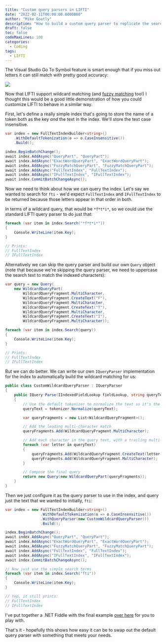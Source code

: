```yaml
---
title: "Custom query parsers in LIFTI"
date: "2022-02-11T00:00:00.0000000"
author: "Mike Goatly"
description: "How to build a custom query parser to replicate the searching used by Visual Studio's Go To Symbol"
draft: false
toc: false
codeMaxLines: 100
categories:
  - Coding
tags:
  - LIFTI
---
```


The Visual Studio Go To Symbol feature is smart enough that if you miss out letters it can still match with pretty good accuracy:

![](/images/post/visual-studio-searching.png)

Now that LIFTI support wildcard matching (and [fuzzy matching](https://mikegoatly.github.io/lifti/docs/searching/#fuzzy-matching) too!) I thought this would be a good little demonstration of how you could customize LIFTI to behave in a similar way.

First, let's define a really simple index that's going to store the name of a
token both as the key *and* the text in the index. We'll store the text
case insensitive.

``` csharp
var index = new FullTextIndexBuilder<string>()
    .WithDefaultTokenization(o => o.CaseInsensitive())
    .Build();

index.BeginBatchChange();
await index.AddAsync("QueryPart", "QueryPart");
await index.AddAsync("ExactWordQueryPart", "ExactWordQueryPart");
await index.AddAsync("FuzzyMatchQueryPart", "FuzzyMatchQueryPart");
await index.AddAsync("FullTextIndex", "FullTextIndex");
await index.AddAsync("IFullTextIndex", "IFullTextIndex");
await index.CommitBatchChangeAsync();
```

Now we need to think about how we can query the index. Let's say we wanted to search for `fti` - we'd expect `FullTextIndex` and `IFullTextIndex` to be returned because those letters appear in that order in both.

In terms of a wildcard query, that would be `*f*t*i*`, so we could use the standard LIFTI query parser to do just that:

``` csharp
foreach (var item in index.Search("*f*t*i*"))
{
    Console.WriteLine(item.Key);
}

// Prints:
// FullTextIndex
// IFullTextIndex
```

Alternatively we can skip the query parser and build our own `Query` object (note that because we're skipping the query parser, we need to uppercase the search text to match the indexed characters):

``` csharp
var query = new Query(
    new WildcardQueryPart(
        WildcardQueryFragment.MultiCharacter,
        WildcardQueryFragment.CreateText("F"),
        WildcardQueryFragment.MultiCharacter,
        WildcardQueryFragment.CreateText("T"),
        WildcardQueryFragment.MultiCharacter,
        WildcardQueryFragment.CreateText("I"),
        WildcardQueryFragment.MultiCharacter));

foreach (var item in index.Search(query))
{
    Console.WriteLine(item.Key);
}

// Prints:
// FullTextIndex
// IFullTextIndex
```

But we can do better. We can write our own `IQueryParser` implementation for the index to automatically build the wildcard matching for us:

``` csharp
public class CustomWildcardQueryParser : IQueryParser
{
    public IQuery Parse(IIndexedFieldLookup fieldLookup, string queryText, ITokenizer tokenizer)
    {
        // Use the default tokenizer to normalize the text so it's the same as in the index
        queryText = tokenizer.Normalize(queryText);

        var queryFragments = new List<WildcardQueryFragment>();

        // Add the leading multi-character match
        queryFragments.Add(WildcardQueryFragment.MultiCharacter);

        // Add each character in the query text, with a trailing multi-character match
        foreach (var letter in queryText)
        {
            queryFragments.Add(WildcardQueryFragment.CreateText(letter.ToString()));
            queryFragments.Add(WildcardQueryFragment.MultiCharacter);
        }

        // Compose the final query
        return new Query(new WildcardQueryPart(queryFragments));
    }
}
```

Then we just configure it as the query parser to use in the index, and query just the text that we wanted to initially, `fti`:

``` csharp
var index = new FullTextIndexBuilder<string>()
                .WithDefaultTokenization(o => o.CaseInsensitive())
                .WithQueryParser(new CustomWildcardQueryParser())
                .Build();

index.BeginBatchChange();
await index.AddAsync("QueryPart", "QueryPart");
await index.AddAsync("ExactWordQueryPart", "ExactWordQueryPart");
await index.AddAsync("FuzzyMatchQueryPart", "FuzzyMatchQueryPart");
await index.AddAsync("FullTextIndex", "FullTextIndex");
await index.AddAsync("IFullTextIndex", "IFullTextIndex");
await index.CommitBatchChangeAsync();

// Now just use the simple search terms
foreach (var item in index.Search("fti"))
{
    Console.WriteLine(item.Key);
}

// Yep, it still prints:
// FullTextIndex
// IFullTextIndex
```

I've put together a .NET Fiddle with the final example [over here](https://dotnetfiddle.net/RAv6r1) for you to play with.

That's it - hopefully this shows how easy it can be to swap out the default query parser with something that meets your needs.